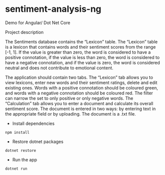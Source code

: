 # sentiment-analysis-ng
Demo for Angular/ Dot Net Core

Project description

The Sentiments database contains the “Lexicon” table. 
The “Lexicon” table is a lexicon that contains words and their sentiment scores from the range [-1, 1]. 
If the value is greater than zero, the word is considered to have a positive connotation, if the value 
is less than zero, the word is considered to have a negative connotation, and if the value is zero, the
word is considered neutral and does not contribute to emotional content.

The application should contain two tabs. The “Lexicon” tab allows you to view lexicons, enter new words
and their sentiment ratings, delete and edit existing ones. Words with a positive connotation should be 
coloured green, and words with a negative connotation should be coloured red. The filter can narrow the
set to only positive or only negative words. The “Calculation” tab allows you to enter a document and 
calculate its overall sentiment score. The document is entered in two ways: by entering text in the 
appropriate field or by uploading. The document is a .txt file.


* Install dependencies

```console
npm install
```

* Restore dotnet packages
```console
dotnet restore
```

* Run the app
```console
dotnet run
```
